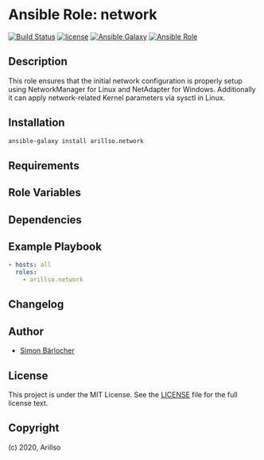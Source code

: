 # Ansible Role: network

[![Build Status](https://img.shields.io/travis/arillso/ansible.network.svg?branch=master&style=popout-square)](https://travis-ci.org/arillso/ansible.network) [![license](https://img.shields.io/github/license/mashape/apistatus.svg?style=popout-square)](https://sbaerlo.ch/licence) [![Ansible Galaxy](https://img.shields.io/badge/ansible--galaxy-network-blue.svg?style=popout-square)](https://galaxy.ansible.com/arillso/network) [![Ansible Role](https://img.shields.io/ansible/role/d/id.svg?style=popout-square)](https://galaxy.ansible.com/arillso/network)

## Description

This role ensures that the initial network configuration is properly setup using NetworkManager for Linux and NetAdapter for Windows. Additionally it can apply network-related Kernel parameters via sysctl in Linux.

## Installation

```bash
ansible-galaxy install arillso.network
```

## Requirements

## Role Variables

## Dependencies

## Example Playbook

```yml
- hosts: all
  roles:
    - arillso.network
```

## Changelog

## Author

- [Simon Bärlocher](https://sbaerlocher.ch)

## License

This project is under the MIT License. See the [LICENSE](licence) file for the full license text.

## Copyright

(c) 2020, Arillso
